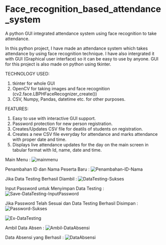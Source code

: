 # Face_recognition_based_attendance_system
A python GUI integrated attendance system using face recognition to take attendance.

In this python project, I have made an attendance system which takes attendance by using face recognition technique. I have also intergrated it with GUI (Graphical user interface) so it can be easy to use by anyone. GUI for this project is also made on python using tkinter.

TECHNOLOGY USED:
1) tkinter for whole GUI
2) OpenCV for taking images and face recognition (cv2.face.LBPHFaceRecognizer_create())
3) CSV, Numpy, Pandas, datetime etc. for other purposes.

FEATURES:
1) Easy to use with interactive GUI support.
2) Password protection for new person registration.
3) Creates/Updates CSV file for deatils of students on registration.
4) Creates a new CSV file everyday for attendance and marks attendance with proper date and time.
5) Displays live attendance updates for the day on the main screen in tabular format with Id, name, date and time.

Main Menu :
![mainmenu](https://user-images.githubusercontent.com/74361257/123548276-51a49300-d78e-11eb-9cb3-f2e17fc7feb8.jpg)

Penambahan ID dan Nama Peserta Baru :
![Penambahan-ID-Nama](https://user-images.githubusercontent.com/74361257/123548395-d5f71600-d78e-11eb-839f-15c9c456c417.jpg)

Jika Data Testing Berhasil Diambil :
![DataTesting-Sukses](https://user-images.githubusercontent.com/74361257/123548424-ef985d80-d78e-11eb-9479-82096c239aa9.jpg)

Input Password untuk Menyimpan Data Testing :
![Save-DataTesting-InputPassword](https://user-images.githubusercontent.com/74361257/123548454-08a10e80-d78f-11eb-811c-bfef0c8c78eb.jpg)

Jika Password Telah Sesuai dan Data Testing Berhasil Disimpan :
![Password-Sukses](https://user-images.githubusercontent.com/74361257/123548488-22425600-d78f-11eb-9bee-0a8a325e5f56.jpg)

![Ex-DataTesting](https://user-images.githubusercontent.com/74361257/123548502-2e2e1800-d78f-11eb-82b8-fe7ded7ace5f.jpg)

Ambil Data Absen :
![Ambil-DataAbsensi](https://user-images.githubusercontent.com/74361257/123548517-3be39d80-d78f-11eb-904e-cc82f121ff81.jpg)

Data Absensi yang Berhasil :
![DataAbsensi](https://user-images.githubusercontent.com/74361257/123548528-4736c900-d78f-11eb-8a83-827499960514.jpg)
